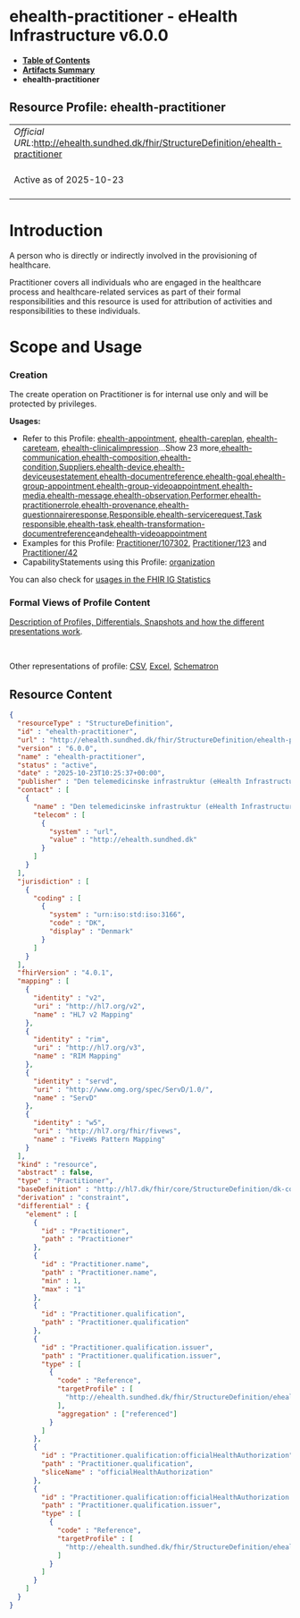 # ehealth-practitioner - eHealth Infrastructure v6.0.0

* [**Table of Contents**](toc.md)
* [**Artifacts Summary**](artifacts.md)
* **ehealth-practitioner**

## Resource Profile: ehealth-practitioner 

| | |
| :--- | :--- |
| *Official URL*:http://ehealth.sundhed.dk/fhir/StructureDefinition/ehealth-practitioner | *Version*:6.0.0 |
| Active as of 2025-10-23 | *Computable Name*:ehealth-practitioner |

# Introduction

A person who is directly or indirectly involved in the provisioning of healthcare.

Practitioner covers all individuals who are engaged in the healthcare process and healthcare-related services as part of their formal responsibilities and this resource is used for attribution of activities and responsibilities to these individuals.

# Scope and Usage

### Creation

The create operation on Practitioner is for internal use only and will be protected by privileges.

**Usages:**

* Refer to this Profile: [ehealth-appointment](StructureDefinition-ehealth-appointment.md), [ehealth-careplan](StructureDefinition-ehealth-careplan.md), [ehealth-careteam](StructureDefinition-ehealth-careteam.md), [ehealth-clinicalimpression](StructureDefinition-ehealth-clinicalimpression.md)...Show 23 more,[ehealth-communication](StructureDefinition-ehealth-communication.md),[ehealth-composition](StructureDefinition-ehealth-composition.md),[ehealth-condition](StructureDefinition-ehealth-condition.md),[Suppliers](StructureDefinition-ehealth-device-suppliers.md),[ehealth-device](StructureDefinition-ehealth-device.md),[ehealth-deviceusestatement](StructureDefinition-ehealth-deviceusestatement.md),[ehealth-documentreference](StructureDefinition-ehealth-documentreference.md),[ehealth-goal](StructureDefinition-ehealth-goal.md),[ehealth-group-appointment](StructureDefinition-ehealth-group-appointment.md),[ehealth-group-videoappointment](StructureDefinition-ehealth-group-videoappointment.md),[ehealth-media](StructureDefinition-ehealth-media.md),[ehealth-message](StructureDefinition-ehealth-message.md),[ehealth-observation](StructureDefinition-ehealth-observation.md),[Performer](StructureDefinition-ehealth-performer.md),[ehealth-practitionerrole](StructureDefinition-ehealth-practitionerrole.md),[ehealth-provenance](StructureDefinition-ehealth-provenance.md),[ehealth-questionnaireresponse](StructureDefinition-ehealth-questionnaireresponse.md),[Responsible](StructureDefinition-ehealth-responsible.md),[ehealth-servicerequest](StructureDefinition-ehealth-servicerequest.md),[Task responsible](StructureDefinition-ehealth-task-responsible.md),[ehealth-task](StructureDefinition-ehealth-task.md),[ehealth-transformation-documentreference](StructureDefinition-ehealth-transformation-documentreference.md)and[ehealth-videoappointment](StructureDefinition-ehealth-videoappointment.md)
* Examples for this Profile: [Practitioner/107302](Practitioner-107302.md), [Practitioner/123](Practitioner-123.md) and [Practitioner/42](Practitioner-42.md)
* CapabilityStatements using this Profile: [organization](CapabilityStatement-organization.md)

You can also check for [usages in the FHIR IG Statistics](https://packages2.fhir.org/xig/dk.ehealth.sundhed.fhir.ig.core|current/StructureDefinition/ehealth-practitioner)

### Formal Views of Profile Content

 [Description of Profiles, Differentials, Snapshots and how the different presentations work](http://build.fhir.org/ig/FHIR/ig-guidance/readingIgs.html#structure-definitions). 

 

Other representations of profile: [CSV](StructureDefinition-ehealth-practitioner.csv), [Excel](StructureDefinition-ehealth-practitioner.xlsx), [Schematron](StructureDefinition-ehealth-practitioner.sch) 



## Resource Content

```json
{
  "resourceType" : "StructureDefinition",
  "id" : "ehealth-practitioner",
  "url" : "http://ehealth.sundhed.dk/fhir/StructureDefinition/ehealth-practitioner",
  "version" : "6.0.0",
  "name" : "ehealth-practitioner",
  "status" : "active",
  "date" : "2025-10-23T10:25:37+00:00",
  "publisher" : "Den telemedicinske infrastruktur (eHealth Infrastructure)",
  "contact" : [
    {
      "name" : "Den telemedicinske infrastruktur (eHealth Infrastructure)",
      "telecom" : [
        {
          "system" : "url",
          "value" : "http://ehealth.sundhed.dk"
        }
      ]
    }
  ],
  "jurisdiction" : [
    {
      "coding" : [
        {
          "system" : "urn:iso:std:iso:3166",
          "code" : "DK",
          "display" : "Denmark"
        }
      ]
    }
  ],
  "fhirVersion" : "4.0.1",
  "mapping" : [
    {
      "identity" : "v2",
      "uri" : "http://hl7.org/v2",
      "name" : "HL7 v2 Mapping"
    },
    {
      "identity" : "rim",
      "uri" : "http://hl7.org/v3",
      "name" : "RIM Mapping"
    },
    {
      "identity" : "servd",
      "uri" : "http://www.omg.org/spec/ServD/1.0/",
      "name" : "ServD"
    },
    {
      "identity" : "w5",
      "uri" : "http://hl7.org/fhir/fivews",
      "name" : "FiveWs Pattern Mapping"
    }
  ],
  "kind" : "resource",
  "abstract" : false,
  "type" : "Practitioner",
  "baseDefinition" : "http://hl7.dk/fhir/core/StructureDefinition/dk-core-practitioner",
  "derivation" : "constraint",
  "differential" : {
    "element" : [
      {
        "id" : "Practitioner",
        "path" : "Practitioner"
      },
      {
        "id" : "Practitioner.name",
        "path" : "Practitioner.name",
        "min" : 1,
        "max" : "1"
      },
      {
        "id" : "Practitioner.qualification",
        "path" : "Practitioner.qualification"
      },
      {
        "id" : "Practitioner.qualification.issuer",
        "path" : "Practitioner.qualification.issuer",
        "type" : [
          {
            "code" : "Reference",
            "targetProfile" : [
              "http://ehealth.sundhed.dk/fhir/StructureDefinition/ehealth-organization"
            ],
            "aggregation" : ["referenced"]
          }
        ]
      },
      {
        "id" : "Practitioner.qualification:officialHealthAuthorization",
        "path" : "Practitioner.qualification",
        "sliceName" : "officialHealthAuthorization"
      },
      {
        "id" : "Practitioner.qualification:officialHealthAuthorization.issuer",
        "path" : "Practitioner.qualification.issuer",
        "type" : [
          {
            "code" : "Reference",
            "targetProfile" : [
              "http://ehealth.sundhed.dk/fhir/StructureDefinition/ehealth-organization"
            ]
          }
        ]
      }
    ]
  }
}

```
